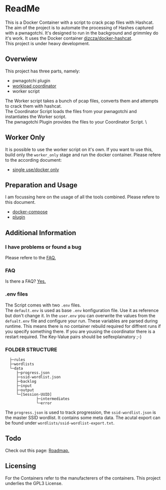 # ReadMe

This is a Docker Container with a script to crack pcap files with Hashcat. The aim of the project is to automate the processing of Hashes captured with a pwnagotchi. It's designed to run in the background and grimmley do it's work.
It uses the Docker container [dizcza/docker-hashcat](https://github.com/dizcza/docker-hashcat "dizcza/docker-hashcat"). \
This project is under heavy development.

## Overwiew

This project has three parts, namely:

* pwnagotchi plugin
* [workload coordinator](doc/coordinator/coordinator.md "coordinator")
* worker script

The Worker script takes a bunch of pcap files, converts them and attempts to crack them with hashcat. \
The Coordinator Script loads the files from your pwnagotchi and instantiates the Worker script. \
The pwnagotchi Plugin provides the files to your Coordinator Script. \

## Worker Only

It is possible to use the worker script on it's own. If you want to use this, build only the ```worker_only``` stage and run the docker container.
Please refere to the according document:

* [single use/docker only](doc/usage/worker/single-use.md "single use/docker only")

## Preparation and Usage

I am focussing here on the usage of all the tools combined.
Please refere to this document.

* [docker-compose](doc/usage/docker-compose.md "docker-compose")
* [plugin](doc/usage/plugin.md "plugin")

## Additional Information

### I have problems or found a bug

Please refere to the [FAQ.](doc/faq.md "FAQ")

### FAQ

Is there a FAQ? [Yes.](doc/faq.md "FAQ")

### .env files

The Script comes with two ```.env``` files. \
The ```default.env``` is used as base ```.env``` konfiguration file. Use it as reference but don't change it. In the ```user.env``` you can overwrite the values from the ```defualt.env``` file and configure your run. These variables are parsed during runtime. This means there is no container rebuild required for diffrent runs if you specify something there. If you are yousing the coordinator there is a restart required. The Key-Value pairs should be selfexplainatory ;-)

### FOLDER STRUCTURE

``` \
  ├─rules
  ├─wordlists
  └─data
     ├─progress.json
     ├─ssid-wordlist.json
     ├─backlog
     ├─input
     ├─output
     └─[Session-UUID]
              ├─intermediates
              └─error
 ```

The ```progress.json``` is used to track progression, the ```ssid-wordlist.json``` is the master SSID wordlist. It contains some meta data. The acutal export can be found under ```wordlists/ssid-wordlist-export.txt```.

## Todo

Check out this page: [Roadmap.](doc/roadmap.md "Roadmap")

## Licensing

For the Containers refer to the manufacterers of the containers.
This project underlies the GPL3 License.
